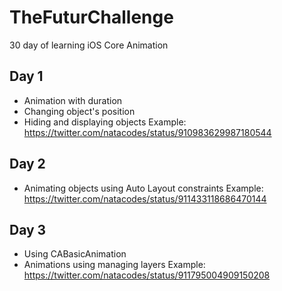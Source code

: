 # TheFuturChallenge
30 day of learning iOS Core Animation

## Day 1
* Animation with duration
* Changing object's position
* Hiding and displaying objects
Example: https://twitter.com/natacodes/status/910983629987180544

## Day 2
* Animating objects  using Auto Layout constraints
Example: https://twitter.com/natacodes/status/911433118686470144

## Day 3
* Using CABasicAnimation
* Animations using managing layers
Example: https://twitter.com/natacodes/status/911795004909150208
